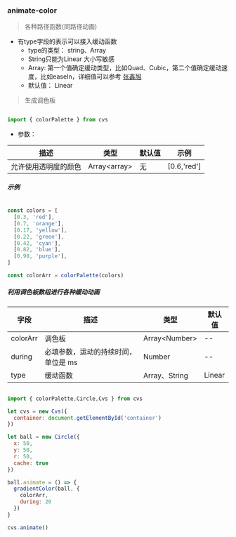 ### animate-color

> 各种路径函数(同路径动画)

- 有type字段的表示可以接入缓动函数  
  - type的类型： string、Array  
  - String只能为Linear  大小写敏感   
  - Array: 第一个值确定缓动类型，比如Quad、Cubic，第二个值确定缓动速度，比如easeIn，详细值可以参考 [张鑫旭](https://www.zhangxinxu.com/wordpress/2016/12/how-use-tween-js-animation-easing/)   
  - 默认值： Linear  


> 生成调色板

```javascript

import { colorPalette } from cvs

```

- 参数：

| 描述                                             | 类型   | 默认值 |示例|
| --------- | ------------------------------------------------ | ------ | ------ |
|允许使用透明度的颜色|Array\<array\>|无|[0.6,'red']|


##### 示例

```javascript

const colors = [
  [0.3, 'red'],
  [0.7, 'orange'],
  [0.17, 'yellow'],
  [0.22, 'green'],
  [0.42, 'cyan'],
  [0.82, 'blue'],
  [0.90, 'purple'],
]

const colorArr = colorPalette(colors)

```

##### 利用调色板数组进行各种缓动动画

| 字段 | 描述                                | 类型   | 默认值 |
| ---- | ----------------------------------- | ------ | ------ |
| colorArr | 调色板 | Array\<Number\> | --   |
| during | 必填参数，运动的持续时间，单位是 ms | Number | --     |
| type | 缓动函数 | Array、String | Linear     |

```javascript

import { colorPalette,Circle,Cvs } from cvs

let cvs = new Cvs({
  container: document.getElementById('container')
})

let ball = new Circle({
  x: 50,
  y: 50,
  r: 50,
  cache: true
})

ball.animate = () => {
  gradientColor(ball, {
    colorArr,
    during: 20
  })
}

cvs.animate()

```
